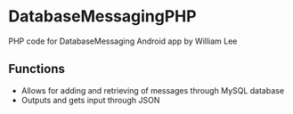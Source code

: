# DatabaseMessagingPHP
PHP code for DatabaseMessaging Android app by William Lee
## Functions
* Allows for adding and retrieving of messages through MySQL database
* Outputs and gets input through JSON
